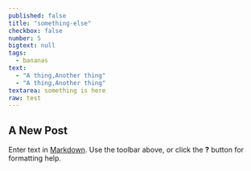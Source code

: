 ```yaml
---
published: false
title: "something-else"
checkbox: false
number: 5
bigtext: null
tags: 
  - bananas
text: 
  - "A thing,Another thing"
  - "A thing,Another thing"
textarea: something is here
raw: test
---
```


## A New Post

Enter text in [Markdown](http://daringfireball.net/projects/markdown/). Use the toolbar above, or click the **?** button for formatting help.
